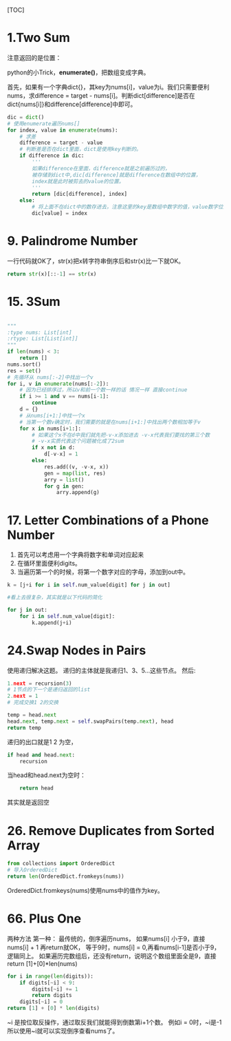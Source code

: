[TOC]

# 1.Two Sum

注意返回的是位置：

python的小Trick，**enumerate()**，把数组变成字典。

首先，如果有一个字典dict{}，其key为nums[i]，value为i。我们只需要便利nums，求difference = target - nums[i]。判断dict[difference]是否在dict{nums[i]}和difference[difference]中即可。

```python
dic = dict()
# 使用enumerate遍历nums[]
for index, value in enumerate(nums):
    # 求差
    difference = target - value
    # 判断差是否在dict里面，dict是使用key判断的。
    if difference in dic:
        ''' 
       	如果difference在里面，difference就是之前遍历过的，
       	被存储到dict中,dic[difference]就是difference在数组中的位置，
       	index就是此时被剪去的value的位置。
        '''
        return [dic[difference], index]
    else:
        # 将上面不在dict中的数存进去，注意这里的key是数组中数字的值，value数字位置
        dic[value] = index
```

# 9. Palindrome Number

一行代码就OK了，str(x)把x转字符串倒序后和str(x)比一下就OK。

```python
return str(x)[::-1] == str(x)
```

# 15. 3Sum

>

```python

"""
:type nums: List[int]
:rtype: List[List[int]]
"""
if len(nums) < 3:
    return []
nums.sort()
res = set()
# 先循环从 nums[:-2]中找出一个v
for i, v in enumerate(nums[:-2]):
    # 因为已经排序过，所以v和前一个数一样的话 情况一样 直接continue
    if i >= 1 and v == nums[i-1]:
        continue
    d = {}
    # 从nums[i+1:]中找一个x
    # 当第一个数v确定时，我们需要的就是在nums[i+1:]中找出两个数相加等于v
    for x in nums[i+1:]:
        # 如果这个x不在d中我们就先把-v-x添加进去 -v-x代表我们要找的第三个数
        # -v-x实质代表这个问题被化成了2sum
        if x not in d:
            d[-v-x] = 1
        else:
            res.add((v, -v-x, x))
            gen = map(list, res)
            arry = list()
            for g in gen:
                arry.append(g)
```

# 17. Letter Combinations of a Phone Number

1. 首先可以考虑用一个字典将数字和单词对应起来
2. 在循环里面便利digits。
3. 当遍历第一个的时候，将第一个数字对应的字母，添加到out中。

```python
k = [j+i for i in self.num_value[digit] for j in out]

#看上去很复杂，其实就是以下代码的简化

for j in out:
    for i in self.num_value[digit]:
        k.append(j+i)
```

# 24.Swap Nodes in Pairs

使用递归解决这题。
递归的主体就是我递归1、3、5...这些节点。
然后:

```python
1.next = recursion(3)
# 1节点的下一个是递归返回的list
2.next = 1
# 完成交换1 2的交换

temp = head.next
head.next, temp.next = self.swapPairs(temp.next), head
return temp

```

递归的出口就是1 2 为空，

```python
if head and head.next:
    recursion
```

当head和head.next为空时：

```python
    return head
```

其实就是返回空

# 26. Remove Duplicates from Sorted Array

```python
from collections import OrderedDict
# 导入OrderedDict
return len(OrderedDict.fromkeys(nums))
```

OrderedDict.fromkeys(nums)使用nums中的值作为key。

# 66. Plus One

两种方法
第一种：
最传统的，倒序遍历nums，
如果nums[i] 小于9，直接nums[i] + 1 再return就OK，
等于9时，nums[i] = 0,再看nums[i-1]是否小于9，逻辑同上。
如果遍历完数组后，还没有return，说明这个数组里面全是9，直接return [1]+[0]*len(nums)

```python
for i in range(len(digits)):
    if digits[~i] < 9:
        digits[~i] += 1
        return digits
    digits[~i] = 0
return [1] + [0] * len(digits)
```

~i 是按位取反操作，通过取反我们就能得到倒数第i+1个数。
例如i = 0时，~i是-1 所以使用~i就可以实现倒序查看nums了。
